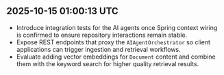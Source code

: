 ## 2025-10-15 01:00:13 UTC
- Introduce integration tests for the AI agents once Spring context wiring is confirmed to ensure repository interactions remain stable.
- Expose REST endpoints that proxy the `AIAgentOrchestrator` so client applications can trigger ingestion and retrieval workflows.
- Evaluate adding vector embeddings for `Document` content and combine them with the keyword search for higher quality retrieval results.
